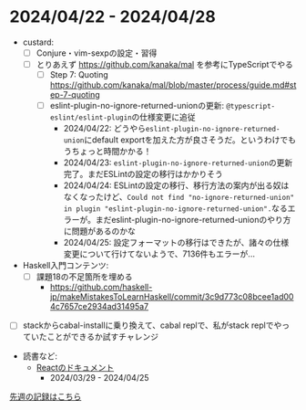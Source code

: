# 2024/04/22 - 2024/04/28

- custard:
    - [ ] Conjure・vim-sexpの設定・習得
    - [ ] とりあえず <https://github.com/kanaka/mal> を参考にTypeScriptでやる
        - [ ] Step 7: Quoting <https://github.com/kanaka/mal/blob/master/process/guide.md#step-7-quoting>
        - [ ] eslint-plugin-no-ignore-returned-unionの更新: `@typescript-eslint/eslint-plugin`の仕様変更に追従
            - 2024/04/22: どうやら`eslint-plugin-no-ignore-returned-union`にdefault exportを加えた方が良さそうだ。というわけでもうちょっと時間かかる！
            - 2024/04/23: `eslint-plugin-no-ignore-returned-union`の更新完了。まだESLintの設定の移行はかかりそう
            - 2024/04/24: ESLintの設定の移行、移行方法の案内が出る奴はなくなったけど、`Could not find "no-ignore-returned-union" in plugin "eslint-plugin-no-ignore-returned-union".`なるエラーが。まだeslint-plugin-no-ignore-returned-unionのやり方に問題があるのかな
            - 2024/04/25: 設定フォーマットの移行はできたが、諸々の仕様変更について行けてないようで、7136件もエラーが...
- Haskell入門コンテンツ:
    - [ ] 課題18の不足箇所を埋める
        - <https://github.com/haskell-jp/makeMistakesToLearnHaskell/commit/3c9d773c08bcee1ad004c7657ce2934ad31495a7>
- [ ] stackからcabal-installに乗り換えて、cabal replで、私がstack replでやっていたことができるか試すチャレンジ
- 読書など:
    - [Reactのドキュメント](https://ja.react.dev/learn)
        - 2024/03/29 - 2024/04/25

[先週の記録はこちら](https://github.com/igrep/daily-commits/blob/db3a5fb1fbcf39cd2d080fecb65869c8622e102c/yesterday.md)
